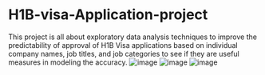 # H1B-visa-Application-project
This project is all about exploratory data analysis techniques to improve the predictability of approval of H1B Visa applications based on individual company names, job titles, and job categories to see if they are useful measures in modeling the accuracy.
![image](https://user-images.githubusercontent.com/78911507/220251620-c27bf883-a20b-4c7a-af28-b8861188bb30.png)
![image](https://user-images.githubusercontent.com/78911507/220251685-e45909e7-75b8-47ab-903e-e647282a80c2.png)
![image](https://user-images.githubusercontent.com/78911507/220251768-f4a78011-0312-4f41-aac1-045df86b7110.png)
